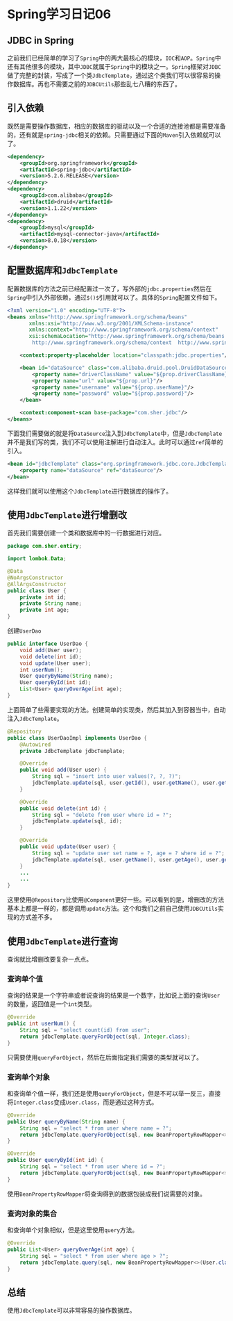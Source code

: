 # Spring学习日记06

## JDBC in Spring

之前我们已经简单的学习了`Spring`中的两大最核心的模块，`IOC`和`AOP`。`Spring`中还有其他很多的模块，其中`JDBC`就属于`Spring`中的模块之一。`Spring`框架对`JDBC`做了完整的封装，写成了一个类`JdbcTemplate`，通过这个类我们可以很容易的操作数据库。再也不需要之前的`JDBCUtils`那些乱七八糟的东西了。

## 引入依赖

既然是需要操作数据库，相应的数据库的驱动以及一个合适的连接池都是需要准备的，还有就是`spring-jdbc`相关的依赖。只需要通过下面的`Maven`引入依赖就可以了。

```xml
<dependency>
    <groupId>org.springframework</groupId>
    <artifactId>spring-jdbc</artifactId>
    <version>5.2.6.RELEASE</version>
</dependency>
<dependency>
    <groupId>com.alibaba</groupId>
    <artifactId>druid</artifactId>
    <version>1.1.22</version>
</dependency>
<dependency>
    <groupId>mysql</groupId>
    <artifactId>mysql-connector-java</artifactId>
    <version>8.0.18</version>
</dependency>
```

## 配置数据库和`JdbcTemplate`

配置数据库的方法之前已经配置过一次了，写外部的`jdbc.properties`然后在`Spring`中引入外部依赖，通过`$()$`引用就可以了。具体的`Spring`配置文件如下。

```xml
<?xml version="1.0" encoding="UTF-8"?>
<beans xmlns="http://www.springframework.org/schema/beans"
       xmlns:xsi="http://www.w3.org/2001/XMLSchema-instance"
       xmlns:context="http://www.springframework.org/schema/context"
       xsi:schemaLocation="http://www.springframework.org/schema/beans http://www.springframework.org/schema/beans/spring-beans.xsd
        http://www.springframework.org/schema/context  http://www.springframework.org/schema/context/spring-context.xsd">

    <context:property-placeholder location="classpath:jdbc.properties"/>

    <bean id="dataSource" class="com.alibaba.druid.pool.DruidDataSource">
        <property name="driverClassName" value="${prop.driverClassName}"/>
        <property name="url" value="${prop.url}"/>
        <property name="username" value="${prop.userName}"/>
        <property name="password" value="${prop.password}"/>
    </bean>

    <context:component-scan base-package="com.sher.jdbc"/>
</beans>
```

下面我们需要做的就是将`DataSource`注入到`JdbcTemplate`中，但是`JdbcTemplate`并不是我们写的类，我们不可以使用注解进行自动注入。此时可以通过`ref`简单的引入。

```xml
<bean id="jdbcTemplate" class="org.springframework.jdbc.core.JdbcTemplate">
    <property name="dataSource" ref="dataSource"/>
</bean>
```

这样我们就可以使用这个`JdbcTemplate`进行数据库的操作了。

## 使用`JdbcTemplate`进行增删改

首先我们需要创建一个类和数据库中的一行数据进行对应。

```java
package com.sher.entiry;

import lombok.Data;

@Data
@NoArgsConstructor
@AllArgsConstructor
public class User {
    private int id;
    private String name;
    private int age;
}
```

创建`UserDao`

```java
public interface UserDao {
    void add(User user);
    void delete(int id);
    void update(User user);
    int userNum();
    User queryByName(String name);
    User queryById(int id);
    List<User> queryOverAge(int age);
}
```

上面简单了些需要实现的方法。创建简单的实现类，然后其加入到容器当中，自动注入`JdbcTemplate`。

```java
@Repository
public class UserDaoImpl implements UserDao {
    @Autowired
    private JdbcTemplate jdbcTemplate;

    @Override
    public void add(User user) {
        String sql = "insert into user values(?, ?, ?)";
        jdbcTemplate.update(sql, user.getId(), user.getName(), user.getAge());
    }

    @Override
    public void delete(int id) {
        String sql = "delete from user where id = ?";
        jdbcTemplate.update(sql, id);
    }

    @Override
    public void update(User user) {
        String sql = "update user set name = ?, age = ? where id = ?";
        jdbcTemplate.update(sql, user.getName(), user.getAge(), user.getId());
    }
    ...
    ...
}
```

这里使用`@Repository`比使用`@Component`更好一些。可以看到的是，增删改的方法基本上都是一样的，都是调用`update`方法。这个和我们之前自己使用`JDBCUtils`实现的方式差不多。

## 使用`JdbcTemplate`进行查询

查询就比增删改要复杂一点点。

### 查询单个值

查询的结果是一个字符串或者说查询的结果是一个数字，比如说上面的查询`User`的数量，返回值是一个`int`类型。

```java
@Override
public int userNum() {
    String sql = "select count(id) from user";
    return jdbcTemplate.queryForObject(sql, Integer.class);
}
```

只需要使用`queryForObject`，然后在后面指定我们需要的类型就可以了。

### 查询单个对象

和查询单个值一样，我们还是使用`queryForObject`，但是不可以举一反三，直接将`Integer.class`变成`User.class`，而是通过这种方式。

```java
@Override
public User queryByName(String name) {
    String sql = "select * from user where name = ?";
    return jdbcTemplate.queryForObject(sql, new BeanPropertyRowMapper<>(User.class), name);
}

@Override
public User queryById(int id) {
    String sql = "select * from user where id = ?";
    return jdbcTemplate.queryForObject(sql, new BeanPropertyRowMapper<>(User.class), id);
}
```

使用`BeanPropertyRowMapper`将查询得到的数据包装成我们说需要的对象。

### 查询对象的集合

和查询单个对象相似，但是这里使用`query`方法。

```java
@Override
public List<User> queryOverAge(int age) {
    String sql = "select * from user where age > ?";
    return jdbcTemplate.query(sql, new BeanPropertyRowMapper<>(User.class), age);
}
```

## 总结

使用`JdbcTemplate`可以非常容易的操作数据库。